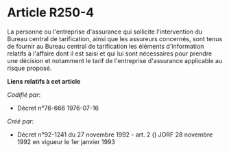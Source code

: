 # Article R250-4

La personne ou l'entreprise d'assurance qui sollicite l'intervention du Bureau central de tarification, ainsi que les
assureurs concernés, sont tenus de fournir au Bureau central de tarification les éléments d'information relatifs à l'affaire
dont il est saisi et qui lui sont nécessaires pour prendre une décision et notamment le tarif de l'entreprise d'assurance
applicable au risque proposé.

**Liens relatifs à cet article**

_Codifié par_:

  - Décret n°76-666 1976-07-16

_Créé par_:

  - Décret n°92-1241 du 27 novembre 1992 - art. 2 () JORF 28 novembre 1992 en vigueur le 1er janvier 1993

